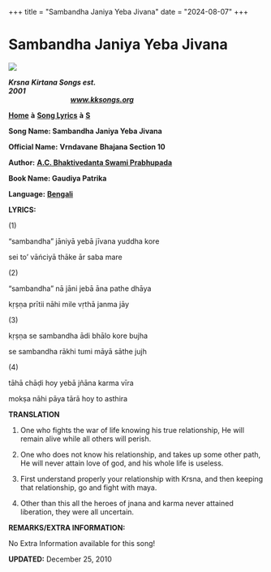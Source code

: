 +++
title = "Sambandha Janiya Yeba Jivana"
date = "2024-08-07"
+++

# Sambandha Janiya Yeba Jivana
[**![](http://kksongs.org/image_files/image002.jpg)**](http://kksongs.org/)

**_Krsna_** **_Kirtana Songs est. 2001_**                                                                                                                                                      **_www.kksongs.org_**

[**Home**](http://kksongs.org/) **à** [**Song Lyrics**](http://kksongs.org/lyrics.html) **à** [**S**](http://kksongs.org/songs/song_s.html)

**Song Name: Sambandha Janiya Yeba Jivana**

**Official Name:** **Vrndavane** **Bhajana Section 10**

**Author:** [**A.C. Bhaktivedanta Swami Prabhupada**](http://kksongs.org/authors/list/acbsp.html)

**Book Name: Gaudiya Patrika**

**Language:** [**Bengali**](http://kksongs.org/language/list/bengali.html)

**LYRICS:**

(1)

“sambandha” jāniyā yebā jīvana yuddha kore

sei to’ vāńciyā thāke ār saba mare

(2)

“sambandha” nā jāni jebā āna pathe dhāya

kṛṣṇa prītii nāhi mile vṛthā janma jāy

(3)

kṛṣṇa se sambandha ādi bhālo kore bujha

se sambandha rākhi tumi māyā sāthe jujh

(4)

tāhā chāḍi hoy yebā jñāna karma vīra

mokṣa nāhi pāya tārā hoy to asthira

**TRANSLATION**

1) One who fights the war of life knowing his true relationship, He will remain alive while all others will perish.

2) One who does not know his relationship, and takes up some other path, He will never attain love of god, and his whole life is useless.

3) First understand properly your relationship with Krsna, and then keeping that relationship, go and fight with maya.

4) Other than this all the heroes of jnana and karma never attained liberation, they were all uncertain.

**REMARKS/EXTRA INFORMATION:**

No Extra Information available for this song!

**UPDATED:** December 25, 2010